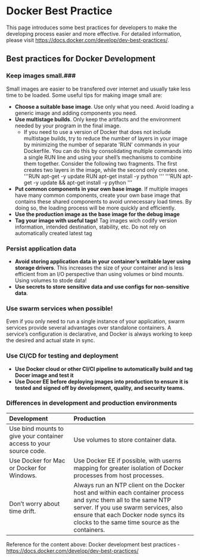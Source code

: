 # Docker Best Practice<br>
This page introduces some best practices for developers to make the developing process easier and more effective. For detailed information, please visit https://docs.docker.com/develop/dev-best-practices/. <br>


## Best practices for Docker Development <br>

### Keep images small</b>.###
Small images are easier to be transfered over internet and usually take less time to be loaded. Some useful tips for making image small are:
* <b>Choose a suitable base image</b>. Use only what you need. Avoid loading a generic image and adding components you need.
* <b>Use multistage builds</b>. Only keep the artifacts and the environment needed by your program in the final image.
  * If you need to use a version of Docker that does not include multistage builds, try to reduce the number of layers in your image by minimizing the number of separate 'RUN' commands in your Dockerfile. You can do this by consolidating multiple commands into a single RUN line and using your shell’s mechanisms to combine them together. Consider the following two fragments. The first creates two layers in the image, while the second only creates one.
  '''RUN apt-get -y update
     RUN apt-get install -y python
  '''
  '''RUN apt-get -y update && apt-get install -y python
  '''
* <b>Put common components in your own base image</b>. If multiple images have many common components, create your own base image that contains these shared components to avoid unnecessary load times. By doing so, the loading process will be more quickly and efficiently. 
* <b>Use the production image as the base image for the debug image</b>
* <b>Tag your image with useful tags!</b> Tag images wich codify version information, intended destination, stability, etc. Do not rely on automatically created latest tag

### Persist application data ###
* <b>Avoid storing application data in your container’s writable layer using storage drivers</b>. This increases the size of your container and is less efficient from an I/O perspective than using volumes or bind mounts. Using volumes to stode data!
* <b>Use secrets to store sensitive data and use configs for non-sensitive data</b>.

### Use swarm services when possible! ###
Even if you only need to run a single instance of your application, swarm services provide several advantages over standalone containers. A service’s configuration is declarative, and Docker is always working to keep the desired and actual state in sync.

### Use CI/CD for testing and deployment ###
* <b>Use Docker cloud or other CI/CI pipeline to automatically build and tag Docer image and test it</b>
* <b>Use Docer EE before deploying images into production to ensure it is tested and signed off by development, quality, and security teams.</b>

### Differences in development and production environments ###
<table>
  <thead>
    <tr>
      <th style="text-align: left">Development</th>
      <th style="text-align: left">Production</th>
    </tr>
  </thead>
  <tbody>
    <tr>
      <td style="text-align: left">Use bind mounts to give your container access to your source  code.</td>
      <td style="text-align: left">Use volumes to store container data.</td>
    </tr>
    <tr>
      <td style="text-align: left">Use Docker for Mac or Docker for Windows.</td>
      <td style="text-align: left">Use Docker EE if possible, with userns mapping for greater isolation of Docker processes from host processes.</td>
    </tr>
    <tr>
      <td style="text-align: left">Don’t worry about time drift.</td>
      <td style="text-align: left">Always run an NTP client on the Docker host and within each container process and sync them all to the same NTP server. If you use swarm services, also ensure that each Docker node syncs its clocks to the same time source as the containers.</td>
    </tr>
  </tbody>
</table>

Reference for the content above: Docker development best practices - https://docs.docker.com/develop/dev-best-practices/
